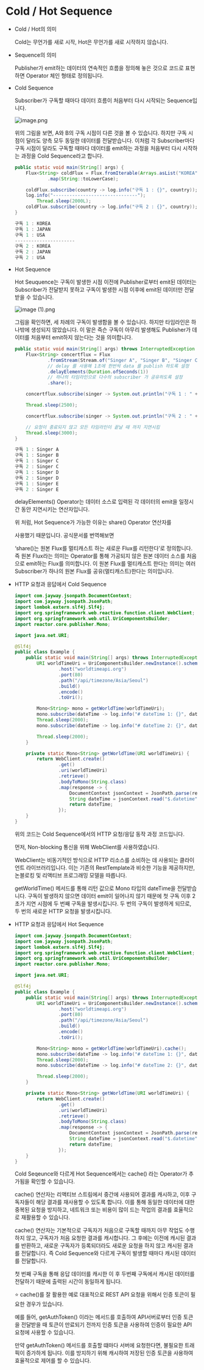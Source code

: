 # Cold / Hot Sequence

- Cold / Hot의 의미
    
    Cold는 무언가를 새로 시작, Hot은 무언가를 새로 시작하지 않습니다.
    
- Sequence의 의미
    
    Publisher가 emit하는 데이터의 연속적인 흐름을 정의해 놓은 것으로 코드로 표현하면 Operator 체인 형태로 정의됩니다.
    
- Cold Sequence
    
    Subscriber가 구독할 때마다 데이터 흐름이 처음부터 다시 시작되는 Sequence입니다.
    
    ![image.png](https://file.notion.so/f/f/9e132be8-6c00-4f39-b489-0bf5bacbff36/8da452e1-e786-40a8-944e-6dcbc40549d0/image.png?id=da552241-b0ae-410e-9d8c-9ec33b789bd3&table=block&spaceId=9e132be8-6c00-4f39-b489-0bf5bacbff36&expirationTimestamp=1708365600000&signature=5Ab9ALns2UMvO-sDMAmnXjN8okAUdCvRVyUKoVA2hgo&downloadName=image.png)
    
    위의 그림을 보면, A와 B의 구독 시점이 다른 것을 볼 수 있습니다. 하지만 구독 시점이 달라도 양측 모두 동일한 데이터를 전달받습니다. 이처럼 각 Subscriber마다 구독 시점이 달라도 구독할 때마다 데이터를 emit하는 과정을 처음부터 다시 시작하는 과정을 Cold Sequence라고 합니다.
    
    ```java
    public static void main(String[] args) {
        Flux<String> coldFlux = Flux.fromIterable(Arrays.asList("KOREA", "JAPAN", "USA"))
                .map(String::toLowerCase);
    
        coldFlux.subscribe(country -> log.info("구독 1 : {}", country));
        log.info("-------------------------------");
    		Thread.sleep(2000L);
        coldFlux.subscribe(country -> log.info("구독 2 : {}", country));
    }
    
    구독 1 : KOREA
    구독 1 : JAPAN
    구독 1 : USA
    ----------------------
    구독 2 : KOREA
    구독 2 : JAPAN
    구독 2 : USA
    ```
    

- Hot Sequence
    
    Hot Seuquence는 구독이 발생한 시점 이전에 Publisher로부터 emit된 데이터는 Subscriber가 전달받지 못하고 구독이 발생한 시점 이후에 emit된 데이터만 전달받을 수 있습니다.
    
    ![image (1).png](https://file.notion.so/f/f/9e132be8-6c00-4f39-b489-0bf5bacbff36/55111b64-5fad-4af6-9f9c-4f6ad5ff5f2f/image_(1).png?id=0067a5a9-cb14-4083-86bf-6a7d4f324cb4&table=block&spaceId=9e132be8-6c00-4f39-b489-0bf5bacbff36&expirationTimestamp=1708365600000&signature=J0flRD2qglM2xi6UpatqY7zVbdIvAAiOYluxUuk4-CI&downloadName=image+%281%29.png)
    
    그림을 확인하면, 세 차례의 구독이 발생함을 볼 수 있습니다. 하지만 타임라인은 하나밖에 생성되지 않았습니다. 이 말은 즉슨 구독이 아무리 발생해도 Publisher가 데이터를 처음부터 emit하지 않는다는 것을 의미합니다.
    
    ```java
    public static void main(String[] args) throws InterruptedException {
        Flux<String> concertflux = Flux
                .fromStream(Stream.of("Singer A", "Singer B", "Singer C", "Singer D", "Singer E"))
                // delay 를 사용해 1초에 한번씩 data 를 publish 하도록 설정
                .delayElements(Duration.ofSeconds(1))
                // 하나의 타임라인으로 다수의 subscriber 가 공유하도록 설정
                .share();
    
        concertflux.subscribe(singer -> System.out.println("구독 1 : " + singer));
    
        Thread.sleep(2500);
    
        concertflux.subscribe(singer -> System.out.println("구독 2 : " + singer));
    
        // 요청이 종료되지 않고 모든 타임라인이 끝날 때 까지 지연시킴
        Thread.sleep(3000);
    }
    
    구독 1 : Singer A
    구독 1 : Singer B
    구독 1 : Singer C
    구독 2 : Singer C
    구독 1 : Singer D
    구독 2 : Singer D
    구독 1 : Singer E
    구독 2 : Singer E
    ```
    
    delayElements() Operator는 데이터 소스로 입력된 각 데이터의 emit을 일정시간 동안 지연시키는 연산자입니다.
    
    위 처럼, Hot Sequence가 가능한 이유는 share() Operator 연산자를 
    
    사용했기 때문입니다. 공식문서를 번역해보면 
    
    ‘share()는 원본 Flux를 멀티캐스트 하는 새로운 Flux를 리턴한다’로 정의합니다. 즉 원본 Flux라는 의미는 Operator를 통해 가공되지 않은 원본 데이터 소스를 처음으로 emit하는 Flux를 의미합니다. 이 원본 Flux를 멀티캐스트 한다는 의미는 여러 Subscriber가 하나의 원본 Flux를 공유(멀티캐스트)한다는 의미입니다.
    

- HTTP 요청과 응답에서 Cold Sequence
    
    ```java
    import com.jayway.jsonpath.DocumentContext;
    import com.jayway.jsonpath.JsonPath;
    import lombok.extern.slf4j.Slf4j;
    import org.springframework.web.reactive.function.client.WebClient;
    import org.springframework.web.util.UriComponentsBuilder;
    import reactor.core.publisher.Mono;
    
    import java.net.URI;
    
    @Slf4j
    public class Example {
        public static void main(String[] args) throws InterruptedException {
            URI worldTimeUri = UriComponentsBuilder.newInstance().scheme("http")
                    .host("worldtimeapi.org")
                    .port(80)
                    .path("/api/timezone/Asia/Seoul")
                    .build()
                    .encode()
                    .toUri();
    
            Mono<String> mono = getWorldTime(worldTimeUri);
            mono.subscribe(dateTime -> log.info("# dateTime 1: {}", dateTime));
            Thread.sleep(2000);
            mono.subscribe(dateTime -> log.info("# dateTime 2: {}", dateTime));
    
            Thread.sleep(2000);
        }
    
        private static Mono<String> getWorldTime(URI worldTimeUri) {
            return WebClient.create()
                    .get()
                    .uri(worldTimeUri)
                    .retrieve()
                    .bodyToMono(String.class)
                    .map(response -> {
                        DocumentContext jsonContext = JsonPath.parse(response);
                        String dateTime = jsonContext.read("$.datetime");
                        return dateTime;
                    });
        }
    }
    ```
    
    위의 코드는 Cold Sequence에서의 HTTP 요청/응답 동작 과정 코드입니다.
    
    먼저, Non-blocking 통신을 위해 WebClient를 사용하였습니다.
    
    WebClient는 비동기적인 방식으로 HTTP 리소스를 소비하는 데 사용되는 클라이언트 라이브러리입니다. 이는 기존의 RestTemplate과 비슷한 기능을 제공하지만, 논블로킹 및 리액티브 프로그래밍 모델을 따릅니다.
    
    getWorldTime() 메서드를 통해 리턴 값으로 Mono 타입의 dateTime을 전달받습니다. 구독이 발생하지 않으면 데이터 emit이 일어나지 않기 때문에 첫 구독 이후 2초가 지연 시점에 두 번째 구독을 발생시킵니다. 두 번의 구독이 발생하게 되므로, 두 번의 새로운 HTTP 요청을 발생시킵니다.
    
- HTTP 요청과 응답에서 Hot Sequence
    
    ```java
    import com.jayway.jsonpath.DocumentContext;
    import com.jayway.jsonpath.JsonPath;
    import lombok.extern.slf4j.Slf4j;
    import org.springframework.web.reactive.function.client.WebClient;
    import org.springframework.web.util.UriComponentsBuilder;
    import reactor.core.publisher.Mono;
    
    import java.net.URI;
    
    @Slf4j
    public class Example {
        public static void main(String[] args) throws InterruptedException {
            URI worldTimeUri = UriComponentsBuilder.newInstance().scheme("http")
                    .host("worldtimeapi.org")
                    .port(80)
                    .path("/api/timezone/Asia/Seoul")
                    .build()
                    .encode()
                    .toUri();
    
            Mono<String> mono = getWorldTime(worldTimeUri).cache();
            mono.subscribe(dateTime -> log.info("# dateTime 1: {}", dateTime));
            Thread.sleep(2000);
            mono.subscribe(dateTime -> log.info("# dateTime 2: {}", dateTime));
    
            Thread.sleep(2000);
        }
    
        private static Mono<String> getWorldTime(URI worldTimeUri) {
            return WebClient.create()
                    .get()
                    .uri(worldTimeUri)
                    .retrieve()
                    .bodyToMono(String.class)
                    .map(response -> {
                        DocumentContext jsonContext = JsonPath.parse(response);
                        String dateTime = jsonContext.read("$.datetime");
                        return dateTime;
                    });
        }
    }
    ```
    
    Cold Seqeunce와 다르게 Hot Sequence에서는 cache() 라는 Operator가 추가됨을 확인할 수 있습니다. 
    
    cache() 연산자는 리액티브 스트림에서 중간에 사용되어 결과를 캐시하고, 이후 구독자들이 해당 결과를 재사용할 수 있도록 합니다. 이를 통해 동일한 데이터에 대한 중복된 요청을 방지하고, 네트워크 또는 비용이 많이 드는 작업의 결과를 효율적으로 재활용할 수 있습니다.
    
    cache() 연산자는 기본적으로 구독자가 처음으로 구독할 때까지 아무 작업도 수행하지 않고, 구독자가 처음 요청한 결과를 캐시합니다. 그 후에는 이전에 캐시된 결과를 반환하고, 새로운 구독자가 등록되더라도 새로운 요청을 하지 않고 캐시된 결과를 전달합니다. 즉 Cold Sequence와 다르게 구독이 발생할 때마다 캐시된 데이터를 전달합니다.
    
    첫 번째 구독을 통해 응답 데이터를 캐시한  이 후 두번째 구독에서 캐시된 데이터를 전달하기 때문에 출력된 시간이 동일하게 됩니다.
    
    ⭐ cache()를 잘 활용한 예로 대표적으로 REST API 요청을 위해서 인증 토큰이 필요한 경우가 있습니다. 
    
    예를 들어, getAuthToken() 이라는 메서드를 호출하여 API서버로부터 인증 토큰을 전달받을 때 토큰이 만료되기 전까지 인증 토큰을 사용하여 인증이 필요한 API 요청에 사용할 수 있습니다.
    
    만약 getAuthToken() 메서드를 호출할 떄마다 서버에 요청한다면, 불필요한 트래픽이 증가하게 됩니다. 이를 방지하기 위해 캐시하여 저장된 인증 토큰을 사용하여 효율적으로 제어를 할 수 있습니다.